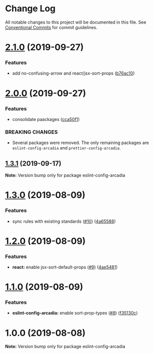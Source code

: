 # Change Log

All notable changes to this project will be documented in this file.
See [Conventional Commits](https://conventionalcommits.org) for commit guidelines.

# [2.1.0](https://github.com/salesmessage/javascript/compare/eslint-config-arcadia@2.0.0...eslint-config-arcadia@2.1.0) (2019-09-27)


### Features

* add no-confusing-arrow and react/jsx-sort-props ([b76ac10](https://github.com/salesmessage/javascript/commit/b76ac10))





# [2.0.0](https://github.com/salesmessage/javascript/compare/eslint-config-arcadia@1.3.1...eslint-config-arcadia@2.0.0) (2019-09-27)


### Features

* consolidate paackages ([cca50f1](https://github.com/salesmessage/javascript/commit/cca50f1))


### BREAKING CHANGES

* Several packages were removed. The only remaining packages are `eslint-config-arcadia` and `prettier-config-arcadia`.





## [1.3.1](https://github.com/salesmessage/javascript/compare/eslint-config-arcadia@1.3.0...eslint-config-arcadia@1.3.1) (2019-09-17)

**Note:** Version bump only for package eslint-config-arcadia





# [1.3.0](https://github.com/salesmessage/javascript/compare/eslint-config-arcadia@1.2.0...eslint-config-arcadia@1.3.0) (2019-08-09)


### Features

* sync rules with existing standards ([#10](https://github.com/salesmessage/javascript/issues/10)) ([4a65588](https://github.com/salesmessage/javascript/commit/4a65588))





# [1.2.0](https://github.com/salesmessage/javascript/compare/eslint-config-arcadia@1.1.0...eslint-config-arcadia@1.2.0) (2019-08-09)


### Features

* **react:** enable jsx-sort-default-props ([#9](https://github.com/salesmessage/javascript/issues/9)) ([4ae5481](https://github.com/salesmessage/javascript/commit/4ae5481))





# [1.1.0](https://github.com/salesmessage/javascript/compare/eslint-config-arcadia@1.0.0...eslint-config-arcadia@1.1.0) (2019-08-09)


### Features

* **eslint-config-arcadia:** enable sort-prop-types ([#8](https://github.com/salesmessage/javascript/issues/8)) ([f35130c](https://github.com/salesmessage/javascript/commit/f35130c))





# 1.0.0 (2019-08-08)

**Note:** Version bump only for package eslint-config-arcadia
